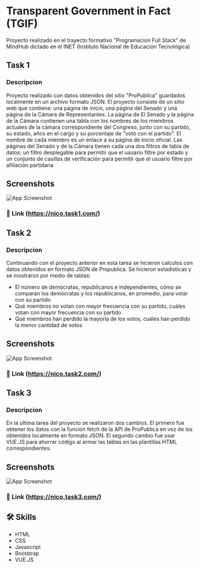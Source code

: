 
# Transparent Government in Fact (TGIF) 
 
Proyecto realizado en el trayecto formativo "Programacion Full Stack" de MindHub dictado en el INET (Instituto Nacional de Educación Tecnológica)
## Task 1
### Descripcion
Proyecto realizado con datos obtenidos del sitio "ProPublica" guardados localmente en un archivo formato JSON. El proyecto consiste de un sitio web que contiene: una página de inicio, una página del Senado y una página de la Cámara de Representantes. La página de El Senado y la página de la Cámara contienen una tabla con los nombres de los miembros actuales de la cámara correspondiente del Congreso, junto con su partido, su estado, años en el cargo y su porcentaje de "votó con el partido". El nombre de cada miembro es un enlace a su página de inicio oficial. Las páginas del Senado y de la Cámara tienen cada una dos filtros de tabla de datos; un filtro desplegable para permitir que el usuario filtre por estado y un conjunto de casillas de verificación para permitir que el usuario filtre por afiliación partidaria

## Screenshots

![App Screenshot](https://via.placeholder.com/468x300?text=App+Screenshot+Here)

### 🔗 Link (https://nico.task1.com/)

## Task 2
### Descripcion
Continuando con el proyecto anterior en esta tarea se hicieron calculos con datos obtenidos en formato JSON de Propublica. Se hicieron estadisticas y se mostraron por medio de tablas:
- El número de demócratas, republicanos e independientes, cómo se comparan los demócratas y los republicanos, en promedio, para votar con su partido
- Qué miembros no votan con mayor frecuencia con su partido, cuáles votan con mayor frecuencia con su partido
- Qué miembros han perdido la mayoría de los votos, cuáles han perdido la menor cantidad de votos

## Screenshots

![App Screenshot](https://via.placeholder.com/468x300?text=App+Screenshot+Here)


### 🔗 Link (https://nico.task2.com/)

## Task 3
### Descripcion
En la ultima tarea del proyecto se realizaron dos cambios. El primero fue obtener los datos con la funcion fetch de la API de ProPublica en vez de los obtenidos localmente en formato JSON. El segundo cambio fue usar VUE.JS para ahorrar código al armar las tablas en las plantillas HTML correspondientes.

## Screenshots

![App Screenshot](https://via.placeholder.com/468x300?text=App+Screenshot+Here)


### 🔗 Link (https://nico.task3.com/)

## 🛠 Skills
- HTML
- CSS
- Javascript
- Bootstrap
- VUE.JS

